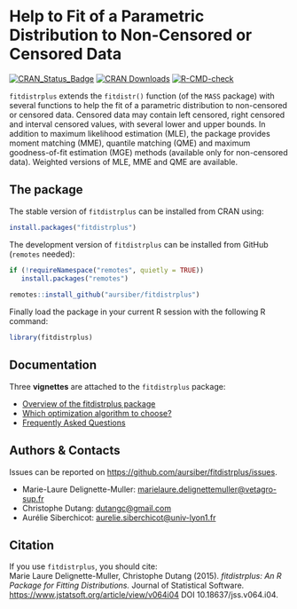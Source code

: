 # Help to Fit of a Parametric Distribution to Non-Censored or Censored Data 

[![CRAN_Status_Badge](http://www.r-pkg.org/badges/version/fitdistrplus)](https://cran.r-project.org/package=fitdistrplus)
[![CRAN Downloads](https://cranlogs.r-pkg.org/badges/fitdistrplus)](https://cran.r-project.org/package=fitdistrplus)
[![R-CMD-check](https://github.com/aursiber/fitdistrplus/workflows/R-CMD-check/badge.svg)](https://github.com/aursiber/fitdistrplus/actions)

`fitdistrplus` extends the `fitdistr()` function (of the `MASS` package) with several functions to help the fit of a parametric distribution to non-censored or censored data. Censored data may contain left censored, right censored and interval censored values, with several lower and upper bounds. In addition to maximum likelihood estimation (MLE), the package provides moment matching (MME), quantile matching (QME) and maximum goodness-of-fit estimation (MGE) methods (available only for non-censored data). Weighted versions of MLE, MME and QME are available.


## The package

The stable version of `fitdistrplus` can be installed from CRAN using:
```r
install.packages("fitdistrplus")
```

The development version of `fitdistrplus` can be installed from GitHub (`remotes` needed):
```r
if (!requireNamespace("remotes", quietly = TRUE))
   install.packages("remotes")
   
remotes::install_github("aursiber/fitdistrplus")
``` 

Finally load the package in your current R session with the following R command:
```r
library(fitdistrplus)
```

## Documentation

Three **vignettes** are attached to the `fitdistrplus` package:

- <a href="https://aursiber.github.io/fitdistrplus/articles/fitdistrplus_vignette.html" target="_blank">Overview of the fitdistrplus package</a>
- <a href="https://aursiber.github.io/fitdistrplus/articles/Optimalgo.html" target="_blank">Which optimization algorithm to choose?</a>
- <a href="https://aursiber.github.io/fitdistrplus/articles/FAQ.html" target="_blank">Frequently Asked Questions</a>


## Authors & Contacts

Issues can be reported on https://github.com/aursiber/fitdistrplus/issues.

- Marie-Laure Delignette-Muller: marielaure.delignettemuller@vetagro-sup.fr
- Christophe Dutang: dutangc@gmail.com
- Aurélie Siberchicot: aurelie.siberchicot@univ-lyon1.fr


## Citation

If you use `fitdistrplus`, you should cite: <br />
Marie Laure Delignette-Muller, Christophe Dutang (2015). 
*fitdistrplus: An R Package for Fitting Distributions.*
Journal of Statistical Software.
<a href="https://www.jstatsoft.org/article/view/v064i04" target="_blank">https://www.jstatsoft.org/article/view/v064i04</a>
DOI 10.18637/jss.v064.i04.
